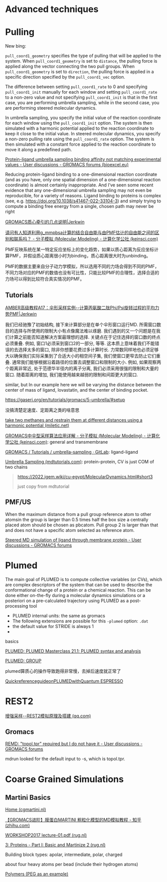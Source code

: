 # Advanced techniques

# Pulling

New bing:

`pull_coord1_geometry` specifies the type of pulling that will be applied to the system. When `pull_coord1_geometry` is set to `distance`, the pulling force is applied along the vector connecting the two pull groups. When `pull_coord1_geometry` is set to `direction`, the pulling force is applied in a specific direction specified by the `pull_coord1_vec` option.

The difference between setting `pull_coord1_rate` to 0 and specifying `pull_coord1_init` manually for each window and setting `pull_coord1_rate` to a non-zero value and not specifying `pull_coord1_init` is that in the first case, you are performing umbrella sampling, while in the second case, you are performing steered molecular dynamics.

In umbrella sampling, you specify the initial value of the reaction coordinate for each window using the `pull_coord1_init` option. The system is then simulated with a harmonic potential applied to the reaction coordinate to keep it close to the initial value. In steered molecular dynamics, you specify a non-zero pulling rate using the `pull_coord1_rate` option. The system is then simulated with a constant force applied to the reaction coordinate to move it along a predefined path.

[Protein-ligand umbrella sampling binding affinity not matching experimental values - User discussions - GROMACS forums (bioexcel.eu)](https://gromacs.bioexcel.eu/t/protein-ligand-umbrella-sampling-binding-affinity-not-matching-experimental-values/5740)

Reducing protein-ligand binding to a one-dimensional reaction coordinate (and as you have, only one spatial dimension of a one-dimensional reaction coordinate) is almost certainly inappropriate. And I’ve seen some recent evidence that any one-dimensional umbrella sampling may not even be reproducible, for a variety of reasons. Ligand binding to proteins is complex (see, e.g. https://doi.org/10.1038/s41467-022-33104-3) and simply trying to compute a binding free energy from a single, chosen path may never be right



[GROMACS质心牵引的几点说明|Jerkwin](https://jerkwin.github.io/2015/10/12/GROMACS质心牵引的几点说明/)

[请问有人知道利用g_mmpbsa计算的结合自由能与由PMF估计的自由能之间的区别和联系吗？ - 分子模拟 (Molecular Modeling) - 计算化学公社 (keinsci.com)](http://bbs.keinsci.com/forum.php?mod=viewthread&tid=28490&highlight=pmf)

PMF反映系统在某一特定反应坐标上的变化趋势，如果以质心距离为反应坐标计算PMF，并假设质心距离很小时为binding，质心距离很大时为unbinding。

PMF的数据主要来自分子动力学模拟，所以选用不同的力场会得到不同的PMF，不同力场对应的PMF的数值也没有可比性，只能比较PMF的合理性，选择合适的力场可以得到比较符合真实情况的PMF。





## Tutorials

[AMBER高级教程A17：伞形采样实例--计算丙氨酸二肽Phi/Psi旋转过程的平均力势PMF|Jerkwin](https://jerkwin.github.io/2018/04/26/AMBER高级教程A17-伞形采样实例-计算丙氨酸二肽Phi-Psi旋转过程的平均力势PMF/)

我们已经驰豫了初始结构, 接下来计算部分是在单个伞形窗口运行MD. 所需窗口数目的选择与所使用的限制大小有点像魔法难以琢磨. 我们遇到的又一个问题是在我们计算之前能否知道解决方案最理想的选择. 关键点在于记住选择的窗口数的终点必须重叠. 例如, 窗口1必须采到窗口2的一部分, 等等. 这本质上意味着我们不能错误的去选择太多的窗口, 除非你想要花费过多计算时长. 力常数同样地也必须足够大以确保我们实际采集到了合适大小的相空间子集, 我们使窗口更窄去防止它们重叠. 通常我们能够根据沿着路径的位置去调整窗口和限制的大小. 例如, 如果观察两个距离非常近, 处于范德华半径内的离子分离, 我们必须采用很强的限制和大量的窗口. 随着距离的增加, 我们能使用越来越弱的限制和间距更大的窗口.

similar, but In our example here we will be varying the distance between the center of mass of ligand, lovastatin,
and the center of binding pocket.

https://gaseri.org/en/tutorials/gromacs/5-umbrella/#setup

没搞清楚定速度、定距离之类的啥意思





[take two methanes and restrain them at different distances using a harmonic potential (miletic.net)](https://group.miletic.net/en/tutorials/gromacs/5-umbrella/#parameter-files)

[GROMACS中伞型采样算法应用详解 - 分子模拟 (Molecular Modeling) - 计算化学公社 (keinsci.com)](http://bbs.keinsci.com/thread-36490-1-1.html): general and transmembrane

[GROMACS / Tutorials / umbrella-sampling · GitLab](https://gitlab.com/gromacs/online-tutorials/umbrella-sampling): ligand-ligand

[Umbrella Sampling (mdtutorials.com)](http://www.mdtutorials.com/gmx/umbrella/05_pull.html): protein-protein, CV is just COM of two chains



> https://2022.igem.wiki/cu-egypt/MolecularDynamics.html#short3
>
> just copy from mdtutorial

## PMF/US

When the maximum distance from a pull group reference atom to other atomsin the group is larger than 0.5 times half the box size a centrally placed atom should be chosen as pbcatom. Pull group 2 is larger than that and does not have a specific atom selected as reference atom.

[Steered MD simulation of ligand through membrane protein - User discussions - GROMACS forums](https://gromacs.bioexcel.eu/t/steered-md-simulation-of-ligand-through-membrane-protein/3568)



# Plumed

The main goal of PLUMED is to compute collective variables (or CVs), which are complex descriptors of the system that can be used to describe the conformational change of a protein or a chemical reaction. This can be done either on-the-fly during a molecular dynamics simulations or a posteriori on a pre-calculated trajectory using PLUMED as a post-processing tool



- PLUMED internal units: the same as gromacs
- The following extensions are possible for this `-plumed` option: `.dat`
- the default value for STRIDE is always 1
- 



basics

[PLUMED: PLUMED Masterclass 21.1: PLUMED syntax and analysis](https://www.plumed.org/doc-v2.9/user-doc/html/masterclass-21-1.html)

[PLUMED: GROUP](https://www.plumed.org/doc-v2.9/user-doc/html/_g_r_o_u_p.html)

plumed算质心的操作导致跑得非常慢，去掉后速度就正常了



[QuickreferenceguideonPLUMEDwithQuantum ESPRESSO](https://www.quantum-espresso.org/wp-content/uploads/2022/03/plumed_quick_ref.pdf)



# REST2

[增强采样--REST2模拟原理及搭建 (qq.com)](https://mp.weixin.qq.com/s/GF5waWvBoEXUVcqa_xBgTA)

## Gromacs

[REMD: "topol.tpr" required but I do not have it - User discussions - GROMACS forums](https://gromacs.bioexcel.eu/t/remd-topol-tpr-required-but-i-do-not-have-it/1425)

mdrun looked for the default input to -s, which is topol.tpr.





# Coarse Grained Simulations





## Martini Basics

[Home (cgmartini.nl)](http://cgmartini.nl/index.php)

[【GROMACS进阶】膜蛋白MARTINI 粗粒化模型的MD模拟教程 - 知乎 (zhihu.com)](https://zhuanlan.zhihu.com/p/555567498)

[WORKSHOP2017 lecture-01.pdf (rug.nl)](http://md.chem.rug.nl/images/stories/WORKSHOP2017/lecture-01.pdf)

[3: Proteins - Part I: Basic and Martinize 2 (rug.nl)](http://md.chem.rug.nl/index.php/2021-martini-online-workshop/tutorials/564-2-proteins-basic-and-martinize-2#martini3-proteins)

Building block types: apolar, intermediate, polar, charged

about four heavy atoms per bead (include their hydrogen atoms)



[Polymers (PEG as an example)](http://www.cgmartini.nl/index.php/tutorials-general-introduction-gmx5/martini-tutorials-polymers-gmx5)







